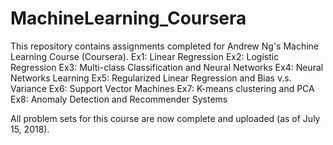 # MachineLearning_Coursera

This repository contains assignments completed for Andrew Ng's Machine Learning Course (Coursera).
Ex1: Linear Regression 
Ex2: Logistic Regression
Ex3: Multi-class Classification and Neural Networks
Ex4: Neural Networks Learning
Ex5: Regularized Linear Regression and Bias v.s. Variance
Ex6: Support Vector Machines
Ex7: K-means clustering and PCA
Ex8: Anomaly Detection and Recommender Systems

All problem sets for this course are now complete and uploaded (as of July 15, 2018). 
